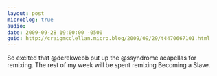 ```yaml
---
layout: post
microblog: true
audio: 
date: 2009-09-28 19:00:00 -0500
guid: http://craigmcclellan.micro.blog/2009/09/29/t4470667101.html
---
```

So excited that @derekwebb put up the @ssyndrome acapellas for remixing.  The rest of my week will be spent remixing Becoming a Slave.

